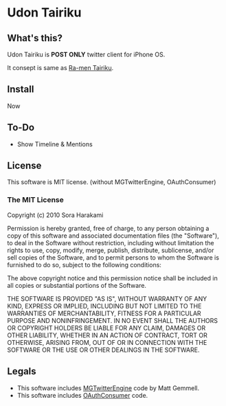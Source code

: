# Udon Tairiku

## What's this?

Udon Tairiku is __POST ONLY__ twitter client for iPhone OS.

It consept is same as [Ra-men Tairiku](http://www16.atpages.jp/nigore/soft/).

## Install

Now 

## To-Do

* Show Timeline & Mentions

## License

This software is MIT license. (without MGTwitterEngine, OAuthConsumer)

### The MIT License

Copyright (c) 2010 Sora Harakami

Permission is hereby granted, free of charge, to any person obtaining a copy
of this software and associated documentation files (the "Software"), to deal
in the Software without restriction, including without limitation the rights
to use, copy, modify, merge, publish, distribute, sublicense, and/or sell
copies of the Software, and to permit persons to whom the Software is
furnished to do so, subject to the following conditions:

The above copyright notice and this permission notice shall be included in
all copies or substantial portions of the Software.

THE SOFTWARE IS PROVIDED "AS IS", WITHOUT WARRANTY OF ANY KIND, EXPRESS OR
IMPLIED, INCLUDING BUT NOT LIMITED TO THE WARRANTIES OF MERCHANTABILITY,
FITNESS FOR A PARTICULAR PURPOSE AND NONINFRINGEMENT. IN NO EVENT SHALL THE
AUTHORS OR COPYRIGHT HOLDERS BE LIABLE FOR ANY CLAIM, DAMAGES OR OTHER
LIABILITY, WHETHER IN AN ACTION OF CONTRACT, TORT OR OTHERWISE, ARISING FROM,
OUT OF OR IN CONNECTION WITH THE SOFTWARE OR THE USE OR OTHER DEALINGS IN
THE SOFTWARE.

## Legals

* This software includes [MGTwitterEngine](http://github.com/mattgemmell/MGTwitterEngine) code by Matt Gemmell.
* This software includes [OAuthConsumer](http://github.com/jdg/oauthconsumer) code.
